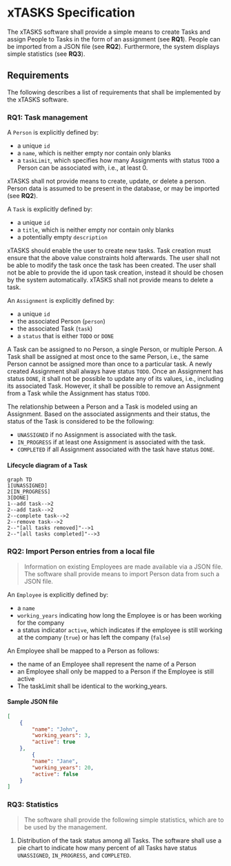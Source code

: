 # xTASKS Specification

The xTASKS software shall provide a simple means to create Tasks and assign People to Tasks in the form of an assignment (see **RQ1**). People can be imported from a JSON file (see **RQ2**). Furthermore, the system displays simple statistics (see **RQ3**).

## Requirements

The following describes a list of requirements that shall be implemented by the xTASKS software. 

### RQ1: Task management

A `Person` is explicitly defined by:
* a unique `id`
* a `name`, which is neither empty nor contain only blanks
* a `taskLimit`, which specifies how many Assignments with status `TODO` a Person can be associated with, i.e., at least 0.

xTASKS shall not provide means to create, update, or delete a person. Person data is assumed to be present in the database, or may be imported (see **RQ2**).

A `Task` is explicitly defined by:
* a unique `id`
* a `title`, which is neither empty nor contain only blanks
* a potentially empty `description`

xTASKS should enable the user to create new tasks. Task creation must ensure that the above value constraints hold afterwards. The user shall not be able to modify the task once the task has been created. The user shall not be able to provide the id upon task creation, instead it should be chosen by the system automatically. xTASKS shall not provide means to delete a task.

An `Assignment` is explicitly defined by:
* a unique `id`
* the associated Person (`person`)
* the associated Task (`task`)
* a `status` that is either `TODO` or `DONE`

A Task can be assigned to no Person, a single Person, or multiple Person. A Task shall be assigned at most once to the same Person, i.e., the same Person cannot be assigned more than once to a particular task. A newly created Assignment shall always have status `TODO`. Once an Assignment has status `DONE`, it shall not be possible to update any of its values, i.e., including its associated Task. However, it shall be possible to remove an Assignment from a Task while the Assignment has status `TODO`.

The relationship between a Person and a Task is modeled using an Assignment. Based on the associated assignments and their status, the status of the Task is considered to be the following:
* `UNASSIGNED` if no Assignment is associated with the task. 
* `IN_PROGRESS` if at least one Assignment is associated with the task.
* `COMPLETED` if all Assignment associated with the task have status `DONE`.

#### Lifecycle diagram of a Task

```mermaid
graph TD
1[UNASSIGNED]
2[IN_PROGRESS]
3[DONE]
1--add task-->2
2--add task-->2
2--complete task-->2
2--remove task-->2
2--"[all tasks removed]"-->1
2--"[all tasks completed]"-->3
```


### RQ2: Import Person entries from a local file

> Information on existing Employees are made available via a JSON file. The software shall provide means to import Person data from such a JSON file.

An `Employee` is explicitly defined by:
* a `name`
* `working_years` indicating how long the Employee is or has been working for the company
* a status indicator `active`, which indicates if the employee is still working at the company (`true`) or has left the company (`false`)

An Employee shall be mapped to a Person as follows:
* the name of an Employee shall represent the name of a Person
* an Employee shall only be mapped to a Person if the Employee is still active
* The taskLimit shall be identical to the working_years.

#### Sample JSON file

```json
[
    {
        "name": "John",
        "working_years": 3,
        "active": true
    },
        {
        "name": "Jane",
        "working_years": 20,
        "active": false
    }
]
```


### RQ3: Statistics

> The software shall provide the following simple statistics, which are to be used by the management.

1. Distribution of the task status among all Tasks. The software shall use a pie chart to indicate how many percent of all Tasks have status `UNASSIGNED`, `IN_PROGRESS`, and `COMPLETED`.

